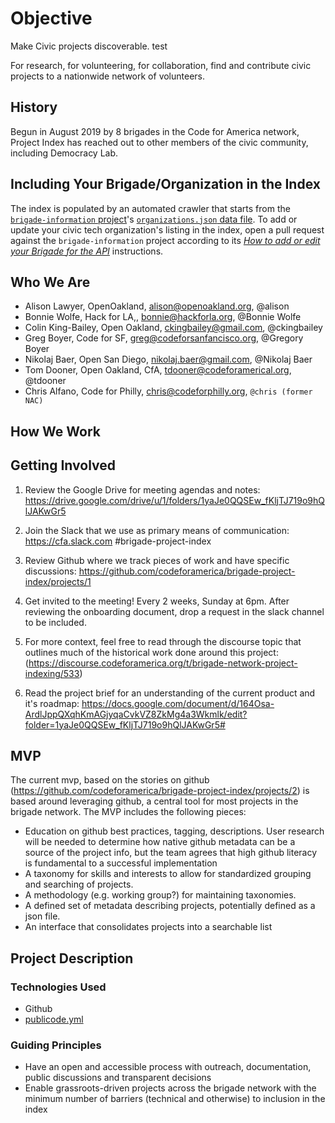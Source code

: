 # Objective

Make Civic projects discoverable. test

For research, for volunteering, for collaboration, find and contribute civic projects to a nationwide network of volunteers.

## History

Begun in August 2019 by 8 brigades in the Code for America network, Project Index has reached out to other members of the civic community, including Democracy Lab.

## Including Your Brigade/Organization in the Index

The index is populated by an automated crawler that starts from the [`brigade-information` project](https://github.com/codeforamerica/brigade-information)'s [`organizations.json` data file](https://github.com/codeforamerica/brigade-information/blob/master/organizations.json). To add or update your civic tech organization's listing in the index, open a pull request against the `brigade-information` project according to its [*How to add or edit your Brigade for the API*](https://github.com/codeforamerica/brigade-information#how-to-add-or-edit-your-brigade-for-the-api) instructions.

## Who We Are

* Alison Lawyer, OpenOakland, alison@openoakland.org, @alison
* Bonnie Wolfe, Hack for LA,, bonnie@hackforla.org, @Bonnie Wolfe
* Colin King-Bailey, Open Oakland, ckingbailey@gmail.com, @ckingbailey 
* Greg Boyer, Code for SF, greg@codeforsanfancisco.org, @Gregory Boyer 
* Nikolaj Baer, Open San Diego, nikolaj.baer@gmail.com, @Nikolaj Baer
* Tom Dooner, Open Oakland, CfA, tdooner@codeforamerical.org, @tdooner
* Chris Alfano, Code for Philly, chris@codeforphilly.org, `@chris (former NAC)`


## How We Work


## Getting Involved

1. Review the Google Drive for meeting agendas and notes: 
https://drive.google.com/drive/u/1/folders/1yaJe0QQSEw_fKljTJ719o9hQlJAKwGr5

2. Join the Slack that we use as primary means of communication: 
https://cfa.slack.com #brigade-project-index

3. Review Github where we track pieces of work and have specific discussions: 
https://github.com/codeforamerica/brigade-project-index/projects/1

4. Get invited to the meeting! Every 2 weeks, Sunday at 6pm. After reviewing the onboarding document, drop a request in the slack channel to be included. 

5. For more context, feel free to read through the discourse topic that outlines much of the historical work done around this project:
(https://discourse.codeforamerica.org/t/brigade-network-project-indexing/533)

6. Read the project brief for an understanding of the current product and it's roadmap: https://docs.google.com/document/d/164Osa-ArdlJppQXqhKmAGjyqaCvkVZ8ZkMg4a3Wkmlk/edit?folder=1yaJe0QQSEw_fKljTJ719o9hQlJAKwGr5#

## MVP

The current mvp, based on the stories on github (https://github.com/codeforamerica/brigade-project-index/projects/2) is based around leveraging github, a central tool for most projects in the brigade network. The MVP includes the following pieces:

* Education on github best practices, tagging, descriptions. User research will be needed to determine how native github metadata can be a source of the project info, but the team agrees that high github literacy is fundamental to a successful implementation
* A taxonomy for skills and interests to allow for standardized grouping and searching of projects. 
* A methodology (e.g. working group?) for maintaining taxonomies. 
* A defined set of metadata describing projects, potentially defined as a json file. 
* An interface that consolidates projects into a searchable list

## Project Description

### Technologies Used

* Github
* [publicode.yml](https://github.com/italia/publiccode.yml)

### Guiding Principles

* Have an open and accessible process with outreach, documentation, public discussions and transparent decisions
* Enable grassroots-driven projects across the brigade network with the minimum number of barriers (technical and otherwise) to inclusion in the index
